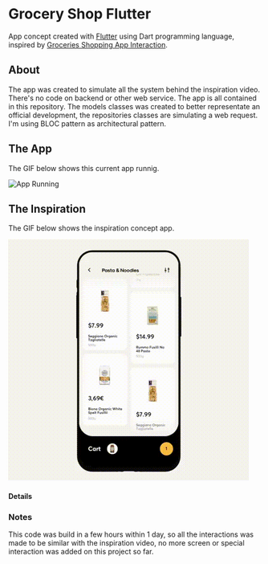 # Grocery Shop Flutter
App concept created with [Flutter](https://flutter.dev/) using Dart programming language, inspired by [Groceries Shopping App Interaction](https://dribbble.com/shots/6120171-Groceries-Shopping-App-Interaction). 

## About
The app was created to simulate all the system behind the inspiration video. There's no code on backend or other web service. The app is all contained in this repository. The models classes was created to better representate an official development, the repositories classes are simulating a web request. I'm using BLOC pattern as architectural pattern.

## The App
The GIF below shows this current app runnig.

![App Running](./docs/app_runnig.gif)

## The Inspiration
The GIF below shows the inspiration concept app.

![App Running](./docs/inspiration.gif)

#### Details

### Notes
This code was build in a few hours within 1 day, so all the interactions was made to be similar with the inspiration video, no more screen or special interaction was added on this project so far.

